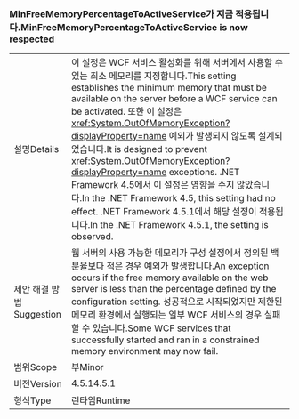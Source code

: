 ### <a name="minfreememorypercentagetoactiveservice-is-now-respected"></a><span data-ttu-id="985a9-101">MinFreeMemoryPercentageToActiveService가 지금 적용됩니다.</span><span class="sxs-lookup"><span data-stu-id="985a9-101">MinFreeMemoryPercentageToActiveService is now respected</span></span>

|   |   |
|---|---|
|<span data-ttu-id="985a9-102">설명</span><span class="sxs-lookup"><span data-stu-id="985a9-102">Details</span></span>|<span data-ttu-id="985a9-103">이 설정은 WCF 서비스 활성화를 위해 서버에서 사용할 수 있는 최소 메모리를 지정합니다.</span><span class="sxs-lookup"><span data-stu-id="985a9-103">This setting establishes the minimum memory that must be available on the server before a WCF service can be activated.</span></span> <span data-ttu-id="985a9-104">또한 이 설정은 <xref:System.OutOfMemoryException?displayProperty=name> 예외가 발생되지 않도록 설계되었습니다.</span><span class="sxs-lookup"><span data-stu-id="985a9-104">It is designed to prevent <xref:System.OutOfMemoryException?displayProperty=name> exceptions.</span></span> <span data-ttu-id="985a9-105">.NET Framework 4.5에서 이 설정은 영향을 주지 않았습니다.</span><span class="sxs-lookup"><span data-stu-id="985a9-105">In the .NET Framework 4.5, this setting had no effect.</span></span> <span data-ttu-id="985a9-106">.NET Framework 4.5.1에서 해당 설정이 적용됩니다.</span><span class="sxs-lookup"><span data-stu-id="985a9-106">In the .NET Framework 4.5.1, the setting is observed.</span></span>|
|<span data-ttu-id="985a9-107">제안 해결 방법</span><span class="sxs-lookup"><span data-stu-id="985a9-107">Suggestion</span></span>|<span data-ttu-id="985a9-108">웹 서버의 사용 가능한 메모리가 구성 설정에서 정의된 백분율보다 적은 경우 예외가 발생합니다.</span><span class="sxs-lookup"><span data-stu-id="985a9-108">An exception occurs if the free memory available on the web server is less than the percentage defined by the configuration setting.</span></span> <span data-ttu-id="985a9-109">성공적으로 시작되었지만 제한된 메모리 환경에서 실행되는 일부 WCF 서비스의 경우 실패할 수 있습니다.</span><span class="sxs-lookup"><span data-stu-id="985a9-109">Some WCF services that successfully started and ran in a constrained memory environment may now fail.</span></span>|
|<span data-ttu-id="985a9-110">범위</span><span class="sxs-lookup"><span data-stu-id="985a9-110">Scope</span></span>|<span data-ttu-id="985a9-111">부</span><span class="sxs-lookup"><span data-stu-id="985a9-111">Minor</span></span>|
|<span data-ttu-id="985a9-112">버전</span><span class="sxs-lookup"><span data-stu-id="985a9-112">Version</span></span>|<span data-ttu-id="985a9-113">4.5.1</span><span class="sxs-lookup"><span data-stu-id="985a9-113">4.5.1</span></span>|
|<span data-ttu-id="985a9-114">형식</span><span class="sxs-lookup"><span data-stu-id="985a9-114">Type</span></span>|<span data-ttu-id="985a9-115">런타임</span><span class="sxs-lookup"><span data-stu-id="985a9-115">Runtime</span></span>|

